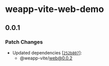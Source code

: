 # weapp-vite-web-demo

## 0.0.1

### Patch Changes

- Updated dependencies [[`252b807`](https://github.com/weapp-vite/weapp-vite/commit/252b80772508ef57a0dc533febddc1a1e69aa4c2)]:
  - @weapp-vite/web@0.0.2
